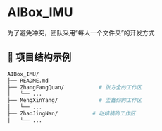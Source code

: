# AIBox_IMU
  为了避免冲突，团队采用“每人一个文件夹”的开发方式

## 📁 项目结构示例
```bash
AIBox_IMU/
├── README.md
├── ZhangFangQuan/           # 张方全的工作区
│   └── ...
├── MengXinYang/             # 孟鑫仰的工作区
│   └── ...
├── ZhaoJingNan/           # 赵婧楠的工作区
│   └── ...
